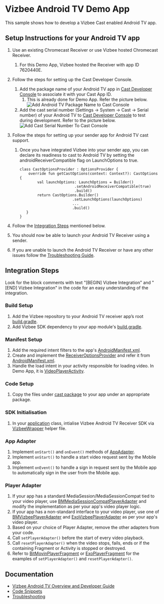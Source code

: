 # Vizbee Android TV Demo App

This sample shows how to develop a Vizbee Cast enabled Android TV app.

## Setup Instructions for your Android TV app
1. Use an existing Chromecast Receiver or use Vizbee hosted Chromecast Receiver.
   1. For this Demo App, Vizbee hosted the Receiver with app ID 7620440E.
2. Follow the steps for setting up the Cast Developer Console.
   1. Add the package name of your Android TV app in [Cast Developer Console](https://cast.google.com/publish) to associate it with your Cast App ID.
      1. This is already done for Demo App. Refer the picture below.
      ![Add Android TV Package Name to Cast Console](https://vzb-origin.s3.amazonaws.com/images/integration/androidtv/CastConsoleDemoPackageName.png)
   2. Add the cast serial number (Settings -> System -> Cast -> Serial number) of your Android TV to [Cast Developer Console](https://cast.google.com/publish) to test during development. Refer to the picture below.
      ![Add Cast Serial Number To Cast Console](https://vzb-origin.s3.amazonaws.com/images/integration/androidtv/AddCastSerialNumberToCastConsole.png)
   
3. Follow the steps for setting up your sender app for Android TV cast support.
   1. Once you have integrated Vizbee into your sender app, you can declare its readiness to cast 
      to Android TV by setting the androidReceiverCompatible flag on LaunchOptions to true.
      ```
      class CastOptionsProvider : OptionsProvider {
          override fun getCastOptions(context: Context?): CastOptions {
              val launchOptions: LaunchOptions = Builder()
                               .setAndroidReceiverCompatible(true)
                               .build()
              return CastOptions.Builder()
                              .setLaunchOptions(launchOptions)
                              ...
                              .build()
         }
      }
4. Follow the [Integration Steps](#integration-steps) mentioned below.
5. You should now be able to launch your Android TV Receiver using a sender.
6. If you are unable to launch the Android TV Receiver or have any other issues follow the [Troubleshooting Guide](https://console.vizbee.tv/app/vzb2000001/develop/guides/firetv-androidtv-troubleshooting-snippets).

## Integration Steps
Look for the block comments with text "[BEGIN] Vizbee Integration" and "[END] Vizbee Integration" in the code for an easy understanding of the integration.

### Build Setup
1. Add the Vizbee repository to your Android TV receiver app’s root [build.gradle](/build.gradle).
2. Add Vizbee SDK dependency to your app module's [build.gradle](/app/build.gradle).

### Manifest Setup
1. Add the required intent filters to the app's [AndroidManifest.xml](/app/src/main/AndroidManifest.xml).
2. Create and implement the [ReceiverOptionsProvider](/app/src/main/java/tv/vizbee/demo/atvreceiver/cast/CastReceiverOptionsProvider.java) and refer it from [AndroidManifest.xml](/app/src/main/AndroidManifest.xml).
3. Handle the load intent in your activity responsible for loading video. In Demo App, it is [VideoPlayerActivity](/app/src/main/java/tv/vizbee/demo/atvreceiver/ui/VideoPlayerActivity.java).

### Code Setup
1. Copy the files under [cast package](/app/src/main/java/tv/vizbee/demo/atvreceiver/cast) to your app under an appropriate package.

### SDK Initialisation
1. In your [application](/app/src/main/java/tv/vizbee/demo/atvreceiver/ATVVZBDemoApplication.java) class, intialise Vizbee Android TV Receiver SDK via [VizbeeWrapper](/app/src/main/java/tv/vizbee/demo/atvreceiver/cast/VizbeeWrapper.java) helper file.

### App Adapter
1. Implement `onStart()` and `onEvent()` methods of [AppAdapter](app/src/main/java/tv/vizbee/demo/atvreceiver/cast/AppAdapter.java).
2. Implement `onStart()` to handle a start video request sent by the Mobile app.
3. Implement `onEvent()` to handle a sign in request sent by the Mobile app to automatically sign in the user from the Mobile app.

### Player Adapter
1. If your app has a standard MediaSession/MediaSessionCompat tied to your video player, use [BMMediaSessionCompatPlayerAdapter](app/src/main/java/tv/vizbee/demo/atvreceiver/cast/bitmovinplayer/BMMediaSessionCompatPlayerAdapter.java) and modify the implementation as per your app's video player logic.
2. If your app has a non-standard interface to your video player, use one of [BMVizbeePlayerAdapter](app/src/main/java/tv/vizbee/demo/atvreceiver/cast/bitmovinplayer/BMVizbeePlayerAdapter.java) and [ExoVizbeePlayerAdapter](app/src/main/java/tv/vizbee/demo/atvreceiver/cast/bitmovinplayer/BMVizbeePlayerAdapter.java) as per your app's video player.
3. Based on your choice of Player Adapter, remove the other adapters from your code.
4. Call `setPlayerAdapter()` before the start of every video playback.
5. Call `resetPlayerAdapter()` when the video stops, fails, ends or if the containing Fragment or Activity is stopped or destroyed.
6. Refer to [BitMovinPlayerFragment](app/src/main/java/tv/vizbee/demo/atvreceiver/player/BitMovinPlayerFragment.java) or [ExoPlayerFragment](app/src/main/java/tv/vizbee/demo/atvreceiver/player/ExoPlayerFragment.java) for the examples of `setPlayerAdapter()` and `resetPlayerAdapter()`.


## Documentation
* [Vizbee Android TV Overview and Developer Guide](https://console.vizbee.tv/app/vzb2000001/develop/guides/firetv-androidtv-sdk)
* [Code Snippets](https://console.vizbee.tv/app/vzb2000001/develop/guides/firetv-androidtv-snippets)
* [Troubleshooting](https://console.vizbee.tv/app/vzb2000001/develop/guides/firetv-androidtv-troubleshooting-snippets)
